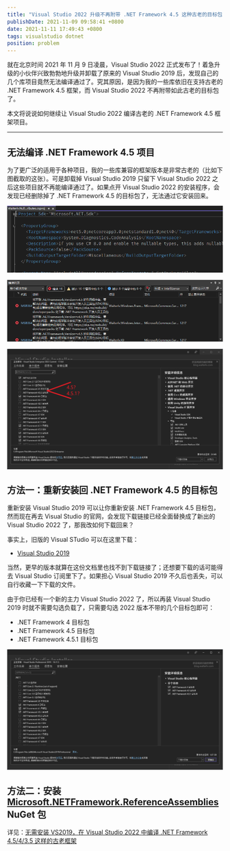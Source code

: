 ```yaml
---
title: "Visual Studio 2022 升级不再附带 .NET Framework 4.5 这种古老的目标包了，本文帮你装回来"
publishDate: 2021-11-09 09:58:41 +0800
date: 2021-11-11 17:49:43 +0800
tags: visualstudio dotnet
position: problem
---
```


就在北京时间 2021 年 11 月 9 日凌晨，Visual Studio 2022 正式发布了！着急升级的小伙伴兴致勃勃地升级并卸载了原来的 Visual Studio 2019 后，发现自己的几个库项目竟然无法编译通过了。究其原因，是因为我的一些库依旧在支持古老的 .NET Framework 4.5 框架，而 Visual Studio 2022 不再附带如此古老的目标包了。

本文将说说如何继续让 Visual Studio 2022 编译古老的 .NET Framework 4.5 框架项目。

---

<div id="toc"></div>

## 无法编译 .NET Framework 4.5 项目

为了更广泛的适用于各种项目，我的一些库兼容的框架版本是非常古老的（比如下图截取的这张）。可是卸载掉 Visual Studio 2019 只留下 Visual Studio 2022 之后这些项目就不再能编译通过了。如果点开 Visual Studio 2022 的安装程序，会发现已经删除掉了 .NET Framework 4.5 的目标包了，无法通过它安装回来。

![支持古老的框架](/static/posts/2021-11-09-09-46-36.png)

![无法编译 .NET Framework 4.5 项目](/static/posts/2021-11-09-09-45-32.png)

![没有 .NET Frameweork 4.5 的目标包](/static/posts/2021-11-09-09-49-26.png)

## 方法一：重新安装回 .NET Framework 4.5 的目标包

重新安装 Visual Studio 2019 可以让你重新安装 .NET Framework 4.5 目标包，然而现在再去 Visual Studio 的官网，会发现下载链接已经全面替换成了新出的 Visual Studio 2022 了，那我改如何下载回来？

事实上，旧版的 Visual STudio 可以在这里下载：

* [Visual Studio 2019](https://docs.microsoft.com/zh-cn/visualstudio/releases/2019/history)

当然，更早的版本就算在这份文档里也找不到下载链接了；还想要下载的话可能得去 Visual Studio 订阅里下了。如果担心 Visual Studio 2019 不久后也丢失，可以自行收藏一下下载的文件。

由于你已经有一个新的主力 Visual Studio 2022 了，所以再装 Visual Studio 2019 时就不需要勾选负载了，只需要勾选 2022 版本不带的几个目标包即可：

* .NET Framework 4 目标包
* .NET Framework 4.5 目标包
* .NET Framework 4.5.1 目标包

![勾选 .NET Framework 4.5 目标包](/static/posts/2021-11-09-09-57-43.png)

## 方法二：安装 [Microsoft.NETFramework.ReferenceAssemblies](https://www.nuget.org/packages/Microsoft.NETFramework.ReferenceAssemblies/) NuGet 包

详见：[无需安装 VS2019，在 Visual Studio 2022 中编译 .NET Framework 4.5/4/3.5 这样的古老框架](/post/support-old-netfx-on-vs2022-or-later) 

